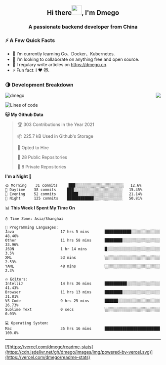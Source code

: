 <h2 align="center">Hi there<img src="https://cdn.jsdelivr.net/gh/dmego/images/img/Hi.gif" height="32" />, I'm Dmego </h2>
<h3 align="center">A passionate backend developer from China</h3>

### ⚡️ A Few Quick Facts

<ul>
    <li> 🌱 I’m currently learning Go、Docker、Kubernetes.</li>
    <li> 👯 I’m looking to collaborate on anything free and open source.</li>
    <li> 📝 I regulary write articles on <a href="https://dmego.cn">https://dmego.cn</a>.</li>
    <li> ⚡ Fun fact: I ❤️ 😻.</li>
</ul>

### 🌗 Development Breakdown

<img src="https://komarev.com/ghpvc/?username=dmego" alt="dmego" />

<img align="right" src="https://readme-stats-dmego.vercel.app/api?username=dmego&show_icons=true&icon_color=1573B3&hide_title=true&text_color=718096&bg_color=00000000&hide_border=true"/>

<!--START_SECTION:waka-->
![Lines of code](https://img.shields.io/badge/From%20Hello%20World%20I%27ve%20Written-242645%20lines%20of%20code-blue)

**🐱 My Github Data** 

> 🏆 303 Contributions in the Year 2021
 > 
> 📦 225.7 kB Used in Github's Storage 
 > 
> 💼 Opted to Hire
 > 
> 📜 28 Public Repositories 
 > 
> 🔑 8 Private Repositories  
 > 
**I'm a Night 🦉** 

```text
🌞 Morning    31 commits     ███░░░░░░░░░░░░░░░░░░░░░░   12.6% 
🌆 Daytime    38 commits     ███░░░░░░░░░░░░░░░░░░░░░░   15.45% 
🌃 Evening    52 commits     █████░░░░░░░░░░░░░░░░░░░░   21.14% 
🌙 Night      125 commits    ████████████░░░░░░░░░░░░░   50.81%

```


📊 **This Week I Spent My Time On** 

```text
⌚︎ Time Zone: Asia/Shanghai

💬 Programming Languages: 
Java                     17 hrs 5 mins       ████████████░░░░░░░░░░░░░   48.46% 
Other                    11 hrs 58 mins      ████████░░░░░░░░░░░░░░░░░   33.96% 
JSON                     1 hr 14 mins        █░░░░░░░░░░░░░░░░░░░░░░░░   3.5% 
XML                      53 mins             ░░░░░░░░░░░░░░░░░░░░░░░░░   2.53% 
YAML                     48 mins             ░░░░░░░░░░░░░░░░░░░░░░░░░   2.3%

🔥 Editors: 
IntelliJ                 14 hrs 36 mins      ██████████░░░░░░░░░░░░░░░   41.43% 
Browser                  11 hrs 13 mins      ████████░░░░░░░░░░░░░░░░░   31.81% 
VS Code                  9 hrs 25 mins       ██████░░░░░░░░░░░░░░░░░░░   26.73% 
Sublime Text             0 secs              ░░░░░░░░░░░░░░░░░░░░░░░░░   0.03%

💻 Operating System: 
Mac                      35 hrs 16 mins      █████████████████████████   100.0%

```


<!--END_SECTION:waka-->

---

[![https://vercel.com/dmego/readme-stats](https://cdn.jsdelivr.net/gh/dmego/images/img/powered-by-vercel.svg)](https://vercel.com/dmego/readme-stats)

